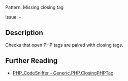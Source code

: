 Pattern: Missing closing tag

Issue: -

## Description

Checks that open PHP tags are paired with closing tags.

## Further Reading

* [PHP_CodeSniffer - Generic.PHP.ClosingPHPTag](https://github.com/squizlabs/PHP_CodeSniffer/blob/master/src/Standards/Generic/Sniffs/PHP/ClosingPHPTagSniff.php)